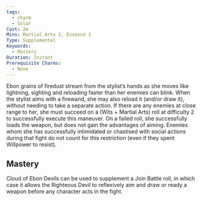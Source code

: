 ```yaml
---
tags:
  - charm
  - Solar
Cost: 2m
Mins: Martial Arts 2, Essence 1
Type: Supplemental
Keywords:
  - Mastery
Duration: Instant
Prerequisite Charms:
  - None
---
```

Ebon grains of firedust stream from the stylist’s hands as she moves like lightning, sighting and reloading faster than her enemies can blink. When the stylist aims with a firewand, she may also reload it (and/or draw it), without needing to take a separate action. If there are any enemies at close range to her, she must succeed on a (Wits + Martial Arts) roll at difficulty 2 to successfully execute this maneuver. On a failed roll, she successfully loads the weapon, but does not gain the advantages of aiming. Enemies whom she has successfully intimidated or chastised with social actions during that fight do not count for this restriction (even if they spent Willpower to resist). 

## Mastery

Cloud of Ebon Devils can be used to supplement a Join Battle roll, in which case it allows the Righteous Devil to reflexively aim and draw or ready a weapon before any character acts in the fight.